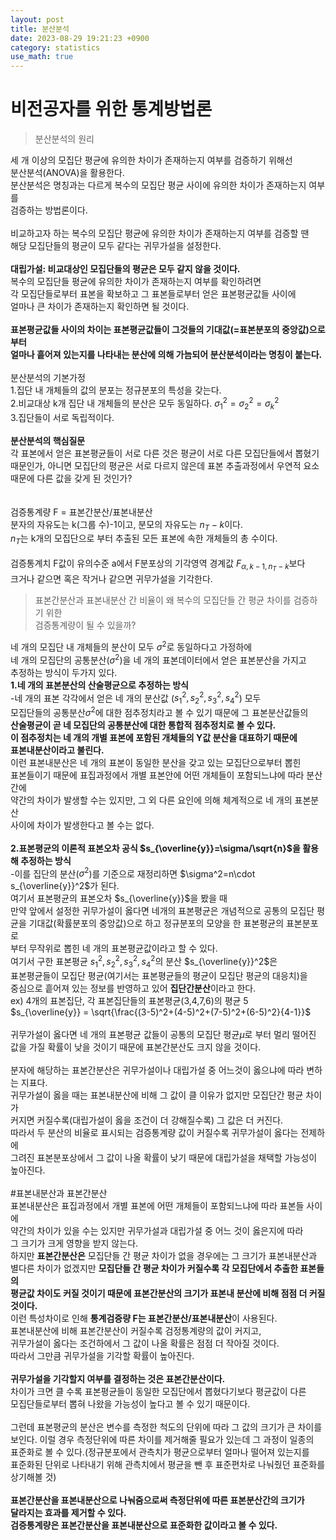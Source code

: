 ```yaml
---
layout: post
title: 분산분석
date: 2023-08-29 19:21:23 +0900
category: statistics 
use_math: true
---
```

# 비전공자를 위한 통계방법론    
> 분산분석의 원리    

세 개 이상의 모집단 평균에 유의한 차이가 존재하는지 여부를 검증하기 위해선   
분산분석(ANOVA)을 활용한다.  
분산분석은 명칭과는 다르게 복수의 모집단 평균 사이에 유의한 차이가 존재하는지 여부를  
검증하는 방법론이다.
<br>  
비교하고자 하는 복수의 모집단 평균에 유의한 차이가 존재하는지 여부를 검증할 땐  
해당 모집단들의 평균이 모두 같다는 귀무가설을 설정한다.
<br>  
**대립가설: 비교대상인 모집단들의 평균은 모두 같지 않을 것이다.**  
복수의 모집단들 평균에 유의한 차이가 존재하는지 여부를 확인하려면  
각 모집단들로부터 표본을 확보하고 그 표본들로부터 얻은 표본평균값들 사이에  
얼마나 큰 차이가 존재하는지 확인하면 될 것이다.
<br>  
**표본평균값들 사이의 차이는 표본평균값들이 그것들의 기대값(=표본분포의 중앙값)으로부터**  
**얼마나 흩어져 있는지를 나타내는 분산에 의해 가늠되어 분산분석이라는 명칭이 붙는다.**
<br>  
분산분석의 기본가정  
1.집단 내 개체들의 값의 분포는 정규분포의 특성을 갖는다.  
2.비교대상 k개 집단 내 개체들의 분산은 모두 동일하다.  $\sigma_1^2=\sigma_2^2=\sigma_k^2$  
3.집단들이 서로 독립적이다.
<br>  
**분산분석의 핵심질문**  
각 표본에서 얻은 표본평균들이 서로 다른 것은 평균이 서로 다른 모집단들에서 뽑혔기  
때문인가, 아니면 모집단의 평균은 서로 다르지 않은데 표본 추출과정에서 우연적 요소  
때문에 다른 값을 갖게 된 것인가?  
<br>  
검증통계량 F = 표본간분산/표본내분산  
분자의 자유도는 k(그룹 수)-1이고, 분모의 자유도는 $n_T-k$이다.  
$n_T$는 k개의 모집단으로 부터 추출된 모든 표본에 속한 개체들의 총 수이다.
<br>  
검증통계치 F값이 유의수준 a에서 F분포상의 기각영역 경계값 $F_{\alpha,k-1,n_T-k}$보다  
크거나 같으면 혹은 작거나 같으면 귀무가설을 기각한다.
<br>  
> 표본간분산과 표본내분산 간 비율이 왜 복수의 모집단들 간 평균 차이를 검증하기 위한  
검증통계량이 될 수 있을까?  

네 개의 모집단 내 개체들의 분산이 모두 $\sigma^2$로 동일하다고 가정하에  
네 개의 모집단의 공통분산($\sigma^2$)을 네 개의 표본데이터에서 얻은 표본분산을 가지고  
추정하는 방식이 두가지 있다.  
**1.네 개의 표본분산의 산술평균으로 추정하는 방식**  
-네 개의 표본 각각에서 얻은 네 개의 분산값 ($s_1^2,s_2^2,s_3^2,s_4^2$) 모두  
모집단들의 공통분산$\sigma^2$에 대한 점추정치라고 볼 수 있기 때문에 그 표본분산값들의  
**산술평균이 곧 네 모집단의 공통분산에 대한 통합적 점추정치로 볼 수 있다.**  
**이 점추정치는 네 개의 개별 표본에 포함된 개체들의 Y값 분산을 대표하기 때문에**  
**표본내분산이라고 불린다.**  
이런 표본내분산은 네 개의 표본이 동일한 분산을 갖고 있는 모집단으로부터 뽑힌  
표본들이기 때문에 표집과정에서 개별 표본안에 어떤 개체들이 포함되느냐에 따라 분산간에  
약간의 차이가 발생할 수는 있지만, 그 외 다른 요인에 의해 체계적으로 네 개의 표본분산  
사이에 차이가 발생한다고 볼 수는 없다.
<br>  
**2.표본평균의 이론적 표본오차 공식 $s_{\overline{y}}=\sigma/\sqrt{n}$을 활용해 추정하는 방식**  
-이를 집단의 분산($\sigma^2$)를 기준으로 재정리하면 $\sigma^2=n\cdot s_{\overline{y}}^2$가 된다.  
여기서 표본평균의 표본오차 $s_{\overline{y}}$을 봤을 때  
만약 앞에서 설정한 귀무가설이 옳다면 네개의 표본평균은 개념적으로 공통의 모집단 평균을 기대값(확률분포의 중앙값)으로 하고 정규분포의 모양을 한 표본평균의 표본분포로  
부터 무작위로 뽑힌 네 개의 표본평균값이라고 할 수 있다.  
여기서 구한 표본평균 $s_1^2,s_2^2,s_3^2,s_4^2$의 분산 $s_{\overline{y}}^2$은  
표본평균들이 모집단 평균(여기서는 표본평균들의 평균이 모집단 평균의 대응치)을   
중심으로 흩어져 있는 정보를 반영하고 있어 **집단간분산**이라고 한다.  
ex) 4개의 표본집단, 각 표본집단들의 표본평균(3,4,7,6)의 평균 5  
$s_{\overline{y}} = \sqrt{\frac{(3-5)^2+(4-5)^2+(7-5)^2+(6-5)^2}{4-1}}$
<br>  
귀무가설이 옳다면 네 개의 표본평균 값들이 공통의 모집단 평균$\mu$로 부터 멀리 떨어진  
값을 가질 확률이 낮을 것이기 때문에 표본간분산도 크지 않을 것이다.
<br>  
분자에 해당하는 표본간분산은 귀무가설이나 대립가설 중 어느것이 옳으냐에 따라 변하는 지표다.  
귀무가설이 옳을 때는 표본내분산에 비해 그 값이 클 이유가 없지만 모집단간 평균 차이가  
커지면 커질수록(대립가설이 옳을 조건이 더 강해질수록) 그 값은 더 커진다.  
따라서 두 분산의 비율로 표시되는 검증통계량 값이 커질수록 귀무가설이 옳다는 전제하에  
그려진 표본분포상에서 그 값이 나올 확률이 낮기 때문에 대립가설을 채택할 가능성이  
높아진다.
<br>  
#표본내분산과 표본간분산  
표본내분산은 표집과정에서 개별 표본에 어떤 개체들이 포함되느냐에 따라 표본들 사이에  
약간의 차이가 있을 수는 있지만 귀무가설과 대립가설 중 어느 것이 옳은지에 따라  
그 크기가 크게 영향을 받지 않는다.  
하지만 **표본간분산은** 모집단들 간 평균 차이가 없을 경우에는 그 크기가 표본내분산과  
별다른 차이가 없겠지만 **모집단들 간 평균 차이가 커질수록 각 모집단에서 추출한 표본들의**  
**평균값 차이도 커질 것이기 때문에 표본간분산의 크기가 표본내 분산에 비해 점점 더 커질 것이다.**  
이런 특성차이로 인해 **통계검증량 F는 표본간분산/표본내분산**이 사용된다.  
표본내분산에 비해 표본간분산이 커질수록 검정통계량의 값이 커지고,  
귀무가설이 옳다는 조건하에서 그 값이 나올 확률은 점점 더 작아질 것이다.  
따라서 그만큼 귀무가설을 기각할 확률이 높아진다.
<br>  
**귀무가설을 기각할지 여부를 결정하는 것은 표본간분산이다.**  
차이가 크면 클 수록 표본평균들이 동일한 모집단에서 뽑혔다기보다 평균값이 다른  
모집단들로부터 뽑혀 나왔을 가능성이 높다고 볼 수 있기 때문이다.
<br>  
그런데 표본평균의 분산은 변수를 측정한 척도의 단위에 따라 그 값의 크기가 큰 차이를  
보인다. 이럴 경우 측정단위에 따른 차이를 제거해줄 필요가 있는데 그 과정이 일종의  
표준화로 볼 수 있다.(정규분포에서 관측치가 평균으로부터 얼마나 떨어져 있는지를  
표준화된 단위로 나타내기 위해 관측치에서 평균을 뺀 후 표준편차로 나눠줬던 표준화를  
상기해볼 것)
<br>  
**표본간분산을 표본내분산으로 나눠줌으로써 측정단위에 따른 표본분산간의 크기가**  
**달라지는 효과를 제거할 수 있다.**  
**검증통계량은 표본간분산을 표본내분산으로 표준화한 값이라고 볼 수 있다.**      

